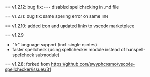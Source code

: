 == v1.2.12: bug fix: `---` disabled spellchecking in .md file

== v1.2.11: bug fix: same spelling error on same line

== v1.2.10: added icon and updated links to vscode marketplace

== v1.2.9
  * "fr" language support (incl. single quotes)
  * faster spellcheck (using spellchecker module instead of hunspell-spellcheck submodule)

== v1.2.8: forked from https://github.com/swyphcosmo/vscode-spellchecker/issues/31
